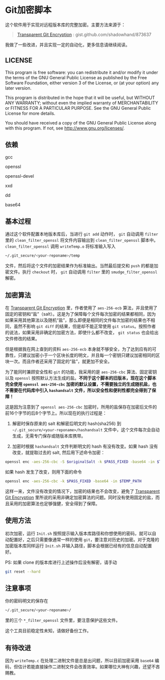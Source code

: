 # Git加密脚本
这个软件用于实现对远程版本库的完整加密。主要方法来源于：

>[Transparent Git Encryption][1] : gist.github.com/shadowhand/873637

我做了一些改进，并且实现一定的自动化，更多信息请继续阅读。

## LICENSE
This program is free software: you can redistribute it and/or modify it under the terms of the GNU General Public License as published by the Free Software Foundation, either version 3 of the License, or (at your option) any later version.
	
This program is distributed in the hope that it will be useful, but WITHOUT ANY WARRANTY; without even the implied warranty of MERCHANTABILITY or FITNESS FOR A PARTICULAR PURPOSE.  See the GNU General Public License for more details.

You should have received a copy of the GNU General Public License along with this program.  If not, see <http://www.gnu.org/licenses/>.

## 依赖

gcc

openssl

openssl-devel

xxd

dd

base64


## 基本过程
通过这个软件配置本地版本库后，当进行 `git add` 动作时， `git` 自动调用 `filter` 里的 `clean_filter_openssl` 将文件内容输出到 `clean_filter_openssl` 脚本中。 `clean_filter_openssl` 调用 `writeTemp.o` 将标准输入写入

```bash
~/.git_secure/<your-reponame>/temp
```

文件，然后将这个文件的加密结果作为标准输出。当然最后提交和 `push` 的都是加密文件。执行 `checkout` 时， `git` 自动调用 `filter` 里的 `smudge_filter_openssl` 解密。

## 加密算法
在 [Transparent Git Encryption][1] 里，作者使用了 `aes-256-ecb` 算法，并且使用了固定的密钥和“盐”（salt）。这是为了保障每个文件每次加密的结果都相同，因为如果采用其他算法以及随机“盐”，那么即便是相同的文件每次加密的结果也不相同，虽然不影响 `git diff` 的结果，但是却不能正常使用 `git status`。按照作者的说法，如果采用非确定的加密方法，即使什么都不改变， `git status` 也会给出文件修改的结果。

但是根据我在网上查到的资料 `aes-256-ecb` 本身就不够安全，为了达到应有的可靠性，只建议加密小于一个区块长度的明文，并且每一个密钥只建议加密相同的区块一次。而且作者还采用了固定的“盐”，就更加不安全。

为了能同时兼顾安全性和 `git` 的功能，我采用的是 `aes-256-cbc` 算法、固定密钥以及 `openssl` 按照默认方法生成的盐。**不同于这个脚本的旧版本，现在这个脚本完全使用 `openssl aes-256-cbc` 加密的默认设置，不需要独立的生成随机盐，也不需要在代码库中引入 `hashandsalt` 文件，所以安全性和便利性都完全得到了保障！**

这是因为注意到了 `openssl aes-256-cbc` 加密时，所用的盐保存在加密后文件的前16个字节的后8个字节上。所以现在的执行过程是：

1. 解密时保存原来的 salt 和解密后明文的 hash(sha256) 到 `~/.git_secure/<your-reponame>/hashandsalt` 文件中，这个文件每次会自动生成，无需专门保存或随版本库携带。

2. 加密时根据 `hashandsalt` 文件判断明文的 hash 有没有改变。如果 hash 没有改变，就提取过去的 salt, 然后用下述命令加密：

```bash
openssl enc -aes-256-cbc -S $originalSalt -k $PASS_FIXED -base64 -in $TEMP_PATH
```

如果 hash 发生了改变，则用下面的命令

```bash
openssl enc -aes-256-cbc -k $PASS_FIXED -base64 -in $TEMP_PATH
```

这样一来，文件没有改变的情况下，加密的结果也不会改变，避免了 [Transparent Git Encryption][1] 里所说的采用非确定加密算法的问题。同时没有使用固定的盐，而且采用的加密算法也足够强健，安全得到了保障。

## 使用方法
初次加密，运行 `Init.sh` 按照提示输入版本库路径和你想使用的密码，就可以自动配置好，之后只需要像通常一样的使用 `git`，要注意对历史的加密。对于克隆的加密版本库同样运行 `Init.sh` 并输入路径，脚本会根据已经有的信息自动配置好。

PS: 如果 clone 的版本库进行上述操作后没有解密，请手动

```bash
git reset --hard
```

## 注意事项
你的密码明文的保存在

```bash
~/.git_secure/<your-reponame>/
```

里的三个 `*_filter_openssl` 文件里，要注意保护这些文件。

这个工具目前稳定性未知，请做好备份工作。

## 有待改进

因为 `writeTemp.c` 在处理二进制文件是总是出问题，所以目前加密采用 `base64` 编码，但估计若能直接操作二进制文件会改善效率。如果哪位大神有兴趣，还望不吝赐教。


[1]:https://gist.github.com/shadowhand/873637 "Transparent Git Encryption"
